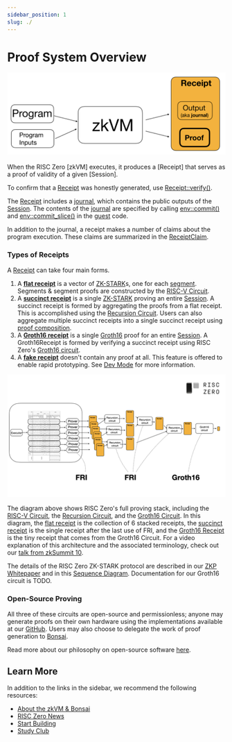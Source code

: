 ```yaml
---
sidebar_position: 1
slug: ./
---
```


# Proof System Overview

<center> <img src="assets/receipt.png" width="600"/> </center>
<br/>
When the RISC Zero [zkVM] executes, it produces a [Receipt] that serves as a proof of validity of a given [Session].

To confirm that a [Receipt] was honestly generated, use [Receipt::verify()].

The [Receipt] includes a [journal], which contains the public outputs of the [Session].
The contents of the [journal] are specified by calling [env::commit()] and [env::commit_slice()] in the [guest] code.

In addition to the journal, a receipt makes a number of claims about the program execution.
These claims are summarized in the [ReceiptClaim].

### Types of Receipts

A [Receipt] can take four main forms.

1. A **[flat receipt]** is a vector of [ZK-STARK]s, one for each [segment]. Segments & segment proofs are constructed by the [RISC-V Circuit].
2. A **[succinct receipt]** is a single [ZK-STARK] proving an entire [Session]. A succinct receipt is formed by aggregating the proofs from a flat receipt. This is accomplished using the [Recursion Circuit]. Users can also aggregate multiple succinct receipts into a single succinct receipt using [proof composition].
3. A **[Groth16 receipt]** is a single [Groth16] proof for an entire [Session]. A Groth16Receipt is formed by verifying a succinct receipt using RISC Zero's [Groth16 circuit].
4. A **[fake receipt]** doesn't contain any proof at all. This feature is offered to enable rapid prototyping. See [Dev Mode] for more information.

<center> <img src="assets/proof-system-layers.png"/> </center>

The diagram above shows RISC Zero's full proving stack, including the [RISC-V Circuit], the [Recursion Circuit], and the [Groth16 Circuit]. In this diagram, the [flat receipt] is the collection of 6 stacked receipts, the [succinct receipt] is the single receipt after the last use of FRI, and the [Groth16 Receipt] is the tiny receipt that comes from the Groth16 Circuit.
For a video explanation of this architecture and the associated terminology, check out our [talk from zkSummit 10].

The details of the RISC Zero ZK-STARK protocol are described in our [ZKP Whitepaper] and in this [Sequence Diagram].
Documentation for our Groth16 circuit is TODO.

### Open-Source Proving

All three of these circuits are open-source and permissionless; anyone may generate proofs on their own hardware using the implementations available at our [GitHub].
Users may also choose to delegate the work of proof generation to [Bonsai].

Read more about our philosophy on open-source software [here](https://risczero.com/news/open-source).

## Learn More

In addition to the links in the sidebar, we recommend the following resources:

- [About the zkVM & Bonsai](/api/zkvm)
- [RISC Zero News](https://risczero.com/news)
- [Start Building](/api/zkvm/quickstart)
- [Study Club]

[Dev Mode]: https://dev.risczero.com/zkvm/dev-mode
[zkVM]: https://docs.rs/risc0-zkvm
[Receipt]: https://docs.rs/risc0-zkvm/*/risc0_zkvm/struct.Receipt.html
[ReceiptClaim]: https://docs.rs/risc0-zkvm/*/risc0_zkvm/struct.ReceiptClaim.html
[SegmentReceipts]: https://docs.rs/risc0-zkvm/*/risc0_zkvm/struct.SegmentReceipts.html
[SegmentReceipt]: https://docs.rs/risc0-zkvm/*/risc0_zkvm/struct.SegmentReceipt.html
[flat receipt]: https://docs.rs/risc0-zkvm/0.19.1/risc0_zkvm/struct.FlatReceipt.html
[succinct receipt]: https://docs.rs/risc0-zkvm/0.19.1/risc0_zkvm/struct.SuccinctReceipt.html
[Groth16]: https://dev.risczero.com/terminology#groth16
[Groth16 receipt]: https://dev.risczero.com/terminology#groth16-receipt
[Groth16 Circuit]: https://dev.risczero.com/terminology#groth16-circuit
[fake receipt]: https://dev.risczero.com/api/zkvm/dev-mode
[session]: https://dev.risczero.com/terminology#session
[proof composition]: https://dev.risczero.com/terminology#proof-composition
[Receipt::verify()]: https://docs.rs/risc0-zkvm/*/risc0_zkvm/struct.Receipt.html#method.verify
[ImageID]: https://docs.rs/risc0-zkvm/*/risc0_zkvm/struct.SystemState.html
[journal]: https://docs.rs/risc0-zkvm/*/risc0_zkvm/struct.Receipt.html#structfield.journal
[env::commit()]: https://docs.rs/risc0-zkvm/*/risc0_zkvm/guest/env/fn.commit.html
[env::commit_slice()]: https://docs.rs/risc0-zkvm/*/risc0_zkvm/guest/env/fn.commit_slice.html
[guest]: https://docs.rs/risc0-zkvm/*/risc0_zkvm/guest
[ZK-STARK]: ../reference-docs/about-starks.md
[segment]: https://dev.risczero.com/terminology#segment
[ZKP Whitepaper]: https://www.risczero.com/proof-system-in-detail.pdf
[Recursion Circuit]: https://dev.risczero.com/terminology#recursion-circuit
[RISC-V Circuit]: https://dev.risczero.com/terminology#risc-v-circuit
[Sequence Diagram]: ./proof-system-sequence-diagram.md
[Study Club]: https://dev.risczero.com/studyclub
[talk from zkSummit 10]: https://www.youtube.com/watch?v=wkIBN2CGJdc
[GitHub]: https://github.com/risc0/risc0
[Bonsai]: https://bonsai.xyz
